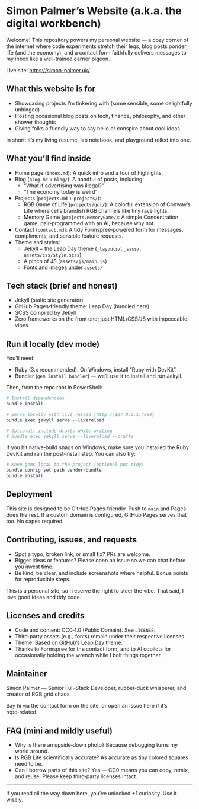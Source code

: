 # Simon Palmer’s Website (a.k.a. the digital workbench)

Welcome! This repository powers my personal website — a cozy corner of the internet where code experiments stretch their legs, blog posts ponder life (and the economy), and a contact form faithfully delivers messages to my inbox like a well‑trained carrier pigeon.

Live site: https://simon-palmer.uk/

## What this website is for

- Showcasing projects I’m tinkering with (some sensible, some delightfully unhinged)
- Hosting occasional blog posts on tech, finance, philosophy, and other shower thoughts
- Giving folks a friendly way to say hello or conspire about cool ideas

In short: it’s my living resume, lab notebook, and playground rolled into one.


## What you’ll find inside

- Home page (`index.md`): A quick intro and a tour of highlights.
- Blog (`blog.md` + `blog/`): A handful of posts, including:
	- “What if advertising was illegal?”
	- “The economy today is weird”
- Projects (`projects.md` + `projects/`):
	- RGB Game of Life (`projects/gol/`): A colorful extension of Conway’s Life where cells brandish RGB channels like tiny rave lights.
	- Memory Game (`projects/MemoryGame/`): A simple Concentration game, pair‑programmed with an AI, because why not.
- Contact (`contact.md`): A tidy Formspree‑powered form for messages, compliments, and sensible feature requests.
- Theme and styles:
	- Jekyll + the Leap Day theme (`_layouts/`, `_sass/`, `assets/css/style.scss`)
	- A pinch of JS (`assets/js/main.js`)
	- Fonts and images under `assets/`


## Tech stack (brief and honest)

- Jekyll (static site generator)
- GitHub Pages‑friendly theme: Leap Day (bundled here)
- SCSS compiled by Jekyll
- Zero frameworks on the front end; just HTML/CSS/JS with impeccable vibes


## Run it locally (dev mode)

You’ll need:

- Ruby (3.x recommended). On Windows, install “Ruby with DevKit”.
- Bundler (`gem install bundler`) — we’ll use it to install and run Jekyll.

Then, from the repo root in PowerShell:

```powershell
# Install dependencies
bundle install

# Serve locally with live reload (http://127.0.0.1:4000)
bundle exec jekyll serve --livereload

# Optional: include drafts while writing
# bundle exec jekyll serve --livereload --drafts
```

If you hit native‑build snags on Windows, make sure you installed the Ruby DevKit and ran the post‑install step. You can also try:

```powershell
# Keep gems local to the project (optional but tidy)
bundle config set path vendor/bundle
bundle install
```


## Deployment

This site is designed to be GitHub Pages‑friendly. Push to `main` and Pages does the rest. If a custom domain is configured, GitHub Pages serves that too. No capes required.


## Contributing, issues, and requests

- Spot a typo, broken link, or small fix? PRs are welcome.
- Bigger ideas or features? Please open an issue so we can chat before you invest time.
- Be kind, be clear, and include screenshots where helpful. Bonus points for reproducible steps.

This is a personal site, so I reserve the right to steer the vibe. That said, I love good ideas and tidy code.


## Licenses and credits

- Code and content: CC0‑1.0 (Public Domain). See `LICENSE`.
- Third‑party assets (e.g., fonts) remain under their respective licenses.
- Theme: Based on GitHub’s Leap Day theme.
- Thanks to Formspree for the contact form, and to AI copilots for occasionally holding the wrench while I bolt things together.


## Maintainer

Simon Palmer — Senior Full‑Stack Developer, rubber‑duck whisperer, and creator of RGB grid chaos.

Say hi via the contact form on the site, or open an issue here if it’s repo‑related.


## FAQ (mini and mildly useful)

- Why is there an upside‑down photo? Because debugging turns my world around.
- Is RGB Life scientifically accurate? As accurate as tiny colored squares need to be.
- Can I borrow parts of this site? Yes — CC0 means you can copy, remix, and reuse. Please keep third‑party licenses intact.


---

If you read all the way down here, you’ve unlocked +1 curiosity. Use it wisely.
